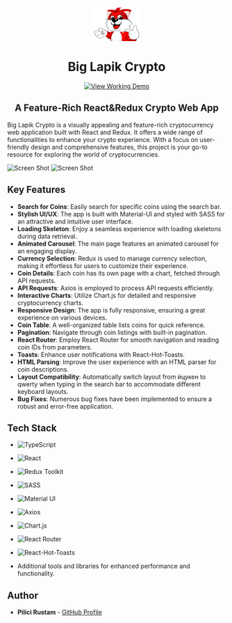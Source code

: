<p align="center">
  <a href="https://github.com/Unique-Character-Sequence/java-academy-portfolio">
    <img src="https://github.com/Unique-Character-Sequence/pet_crypto/blob/main/src/features/Header/big%20lapik.png" alt="Logo" height="80">
  </a>

  <h1 align="center">Big Lapik Crypto</h1>

<p align="center">
  <a href="https://big-lapik-crypto.netlify.app">
    <img src="https://img.shields.io/badge/-View Working Demo-2B9348?style=for-the-badge" alt="View Working Demo"/>
  </a>
</p>

<h2 align="center">A Feature-Rich React&Redux Crypto Web App</h2>

Big Lapik Crypto is a visually appealing and feature-rich cryptocurrency web application built with React and Redux. It offers a wide range of functionalities to enhance your crypto experience. With a focus on user-friendly design and comprehensive features, this project is your go-to resource for exploring the world of cryptocurrencies.

![Screen Shot](https://i.imgur.com/69oqp3M.png)
![Screen Shot](https://i.imgur.com/yZiPoOA.png)

## Key Features

- **Search for Coins**: Easily search for specific coins using the search bar.
- **Stylish UI/UX**: The app is built with Material-UI and styled with SASS for an attractive and intuitive user interface.
- **Loading Skeleton**: Enjoy a seamless experience with loading skeletons during data retrieval.
- **Animated Carousel**: The main page features an animated carousel for an engaging display.
- **Currency Selection**: Redux is used to manage currency selection, making it effortless for users to customize their experience.
- **Coin Details**: Each coin has its own page with a chart, fetched through API requests.
- **API Requests**: Axios is employed to process API requests efficiently.
- **Interactive Charts**: Utilize Chart.js for detailed and responsive cryptocurrency charts.
- **Responsive Design**: The app is fully responsive, ensuring a great experience on various devices.
- **Coin Table**: A well-organized table lists coins for quick reference.
- **Pagination**: Navigate through coin listings with built-in pagination.
- **React Router**: Employ React Router for smooth navigation and reading coin IDs from parameters.
- **Toasts**: Enhance user notifications with React-Hot-Toasts.
- **HTML Parsing**: Improve the user experience with an HTML parser for coin descriptions.
- **Layout Compatibility**: Automatically switch layout from йцукен to qwerty when typing in the search bar to accommodate different keyboard layouts.
- **Bug Fixes**: Numerous bug fixes have been implemented to ensure a robust and error-free application.

## Tech Stack
- ![TypeScript](https://img.shields.io/badge/-TypeScript-007ACC?style=for-the-badge&logo=typescript&logoColor=white)
- ![React](https://img.shields.io/badge/-React-61DAFB?style=for-the-badge&logo=react&logoColor=white)
- ![Redux Toolkit](https://img.shields.io/badge/-Redux_Toolkit-764ABC?style=for-the-badge&logo=redux&logoColor=white)
- ![SASS](https://img.shields.io/badge/-SASS-CC6699?style=for-the-badge&logo=sass&logoColor=white)
- ![Material UI](https://img.shields.io/badge/-Material_UI-0081CB?style=for-the-badge&logo=material-ui&logoColor=white)
- ![Axios](https://img.shields.io/badge/-Axios-61DAFB?style=for-the-badge&logo=axios&logoColor=white)
- ![Chart.js](https://img.shields.io/badge/-Chart.js-FF5733?style=for-the-badge&logo=chart.js&logoColor=white)
- ![React Router](https://img.shields.io/badge/-React_Router-CA4245?style=for-the-badge&logo=react-router&logoColor=white)
- ![React-Hot-Toasts](https://img.shields.io/badge/-React--Hot--Toasts-61DAFB?style=for-the-badge&logo=react&logoColor=white&color=2B9348)

- Additional tools and libraries for enhanced performance and functionality.

## Author

* **Pilici Rustam** - [GitHub Profile](https://github.com/Unique-Character-Sequence)
